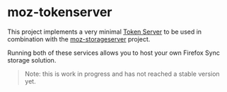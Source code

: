moz-tokenserver
===============

This project implements a very minimal [Token Server](https://docs.services.mozilla.com/token/index.html) to be used in combination with the [moz-storageserver](https://github.com/st3fan/moz-storageserver) project.

Running both of these services allows you to host your own Firefox Sync storage solution.

> Note: this is work in progress and has not reached a stable version yet.
